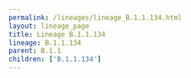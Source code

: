 ```yaml
---
permalink: /lineages/lineage_B.1.1.134.html
layout: lineage_page
title: Lineage B.1.1.134
lineage: B.1.1.134
parent: B.1.1
children: ['B.1.1.134']
---
```

